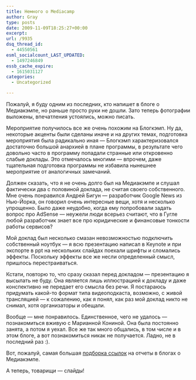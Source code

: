 ```yaml
---
title: Немного о Mediacamp
author: Gray
type: posts
date: 2009-11-09T18:25:27+00:00
excerpt:
url: /9935
dsq_thread_id:
  - 44550561
esml_socialcount_LAST_UPDATED:
  - 1497246849
essb_cache_expire:
  - 1615031127
categories:
  - Uncategorized

---
```








Пожалуй, я буду одним из последних, кто напишет в блоге о Медиакэмпе, но раньше просто руки не дошли. Зато теперь фотографии выложены, впечатления устоялись, можно писать.

Мероприятие получилось все же очень похожим на Блогкэмп. Ну да, некоторые акценты были сделаны иначе и на других темах, подготовка мероприятия была радикально иная &#8212; Блогкэмп характеризовался достаточно большой анархией в плане программы, в результате чего довольно часто в программу попадали странные или откровенно слабые доклады. Это отмечалось многими &#8212; впрочем, даже тщательная подготовка программы не избавила нынешнее мероприятие от аналогичных замечаний.

Должен сказать, что я не очень долго был на Медиакэмпе и слушал фактически два с половиной доклада, не считая своего собственного. Мне очень понравился Андрей Бигун &#8212; разработчик Google News из Нью-Йорка, он говорил очень интересные вещи, хотя и несколько упрощенно. Было даже неудобно, когда ему попробовали задать вопрос про AdSense &#8212; неужели люди всерьез считают, что в Гугле любой разработчик знает все про юридические и финансовые тонкости работы сервисов?

Мой доклад был несколько смазан невозможностью подключить собственный ноутбук &#8212; я всю презентацию написал в Keynote и при экспорте в ppt на нескольких слайдах поехали шрифты и сломались эффекты. Поскольку эффекты все же несли определенный смысл, пришлось перестраиваться.

Кстати, повторю то, что сразу сказал перед докладом &#8212; презентацию я высылать не буду. Она является лишь иллюстрацией к докладу и даже конспективно не передает его смысла без речи. Я постараюсь придумать какой-то формат типа видеоподкаста, возможно, с живой трансляцией &#8212; к сожалению, как я понял, как раз мой доклад никто не снимал, хотя организаторы и обещали.

Вообще &#8212; мне понравилось. Единственное, чего не удалось &#8212; познакомиться вживую с Марианной Кониной. Она была постоянно занята, а потом я уехал. Все же так много общались, в том числе и в этом блоге, а вот познакомиться никак не получается. Ладно, не в последний раз :).

Вот, пожалуй, самая большая <a href="http://my.ukrweb.info/node/683" target="_blank">подборка ссылок</a> на отчеты в блогах о Медиакэмпе.

А теперь, товарищи &#8212; слайды!